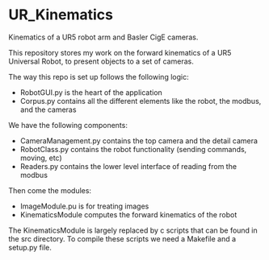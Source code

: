 # UR_Kinematics
Kinematics of a UR5 robot arm and Basler CigE cameras.

This repository stores my work on the forward kinematics of a UR5 Universal Robot, to present objects to a set of cameras.


The way this repo is set up follows the following logic:
* RobotGUI.py is the heart of the application
* Corpus.py contains all the different elements like the robot, the modbus, and the cameras

We have the following components:
* CameraManagement.py contains the top camera and the detail camera
* RobotClass.py contains the robot functionality (sending commands, moving, etc)
* Readers.py contains the lower level interface of reading from the modbus

Then come the modules:
* ImageModule.pu is for treating images
* KinematicsModule computes the forward kinematics of the robot

The KinematicsModule is largely replaced by c scripts that can be found in the src directory. To compile these scripts we need a Makefile and a setup.py file.